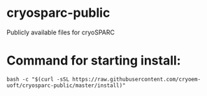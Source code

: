 # cryosparc-public
Publicly available files for cryoSPARC

# Command for starting install:
```
bash -c "$(curl -sSL https://raw.githubusercontent.com/cryoem-uoft/cryosparc-public/master/install)"
```